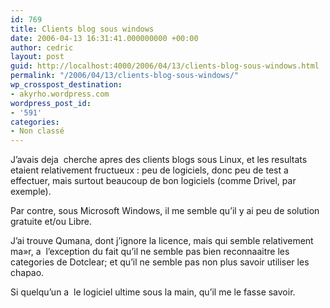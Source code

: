 ```yaml
---
id: 769
title: Clients blog sous windows
date: 2006-04-13 16:31:41.000000000 +00:00
author: cedric
layout: post
guid: http://localhost:4000/2006/04/13/clients-blog-sous-windows.html
permalink: "/2006/04/13/clients-blog-sous-windows/"
wp_crosspost_destination:
- akyrho.wordpress.com
wordpress_post_id:
- '591'
categories:
- Non classé
---
```

J’avais deja  cherche apres des clients blogs sous Linux, et les resultats etaient relativement fructueux : peu de logiciels, donc peu de test a  effectuer, mais surtout beaucoup de bon logiciels (comme Drivel, par exemple).

Par contre, sous Microsoft Windows, il me semble qu’il y ai peu de solution gratuite et/ou Libre.

J’ai trouve Qumana, dont j’ignore la licence, mais qui semble relativement ma»r, a  l’exception du fait qu’il ne semble pas bien reconnaaitre les categories de Dotclear; et qu’il ne semble pas non plus savoir utiliser les chapao.

Si quelqu’un a  le logiciel ultime sous la main, qu’il me le fasse savoir.